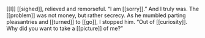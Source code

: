 [[I]] [[sighed]], relieved and remorseful. “I am [[sorry]].” And I truly was. The [[problem]] was not money, but rather secrecy. As he mumbled parting pleasantries and [[turned]] to [[go]], I stopped him. “Out of [[curiosity]]. Why did you want to take a [[picture]] of me?”